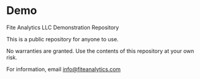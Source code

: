 # Demo
Fite Analytics LLC Demonstration Repository

This is a public repository for anyone to use.

No warranties are granted. Use the contents of this repository at your own risk.

For information, email info@fiteanalytics.com

